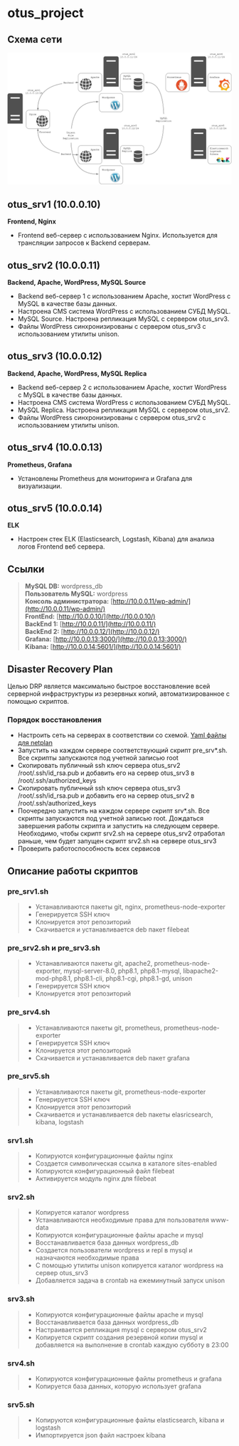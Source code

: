 # otus_project
## Схема сети

![image](network.jpg)


## otus_srv1 (10.0.0.10)
**Frontend, Nginx**
- Frontend веб-сервер с использованием Nginx. Используется для трансляции запросов к Backend серверам.

## otus_srv2 (10.0.0.11)
**Backend, Apache, WordPress, MySQL Source**
- Backend веб-сервер 1 с использованием Apache, хостит WordPress с MySQL в качестве базы данных.
- Настроена CMS система WordPress с использованием СУБД MySQL.
- MySQL Source. Настроена репликация MySQL с сервером otus_srv3.
- Файлы WordPress синхронизированы с сервером otus_srv3 с использованием утилиты unison.

## otus_srv3 (10.0.0.12)
**Backend, Apache, WordPress, MySQL Replica**
- Backend веб-сервер 2 с использованием Apache, хостит WordPress с MySQL в качестве базы данных.
- Настроена CMS система WordPress с использованием СУБД MySQL.
- MySQL Replica. Настроена репликация MySQL с сервером otus_srv2.
- Файлы WordPress синхронизированы с сервером otus_srv2 с использованием утилиты unison.

## otus_srv4 (10.0.0.13)
**Prometheus, Grafana**
- Установлены Prometheus для мониторинга и Grafana для визуализации.

## otus_srv5 (10.0.0.14)
**ELK**
- Настроен стек ELK (Elasticsearch, Logstash, Kibana) для анализа логов Frontend веб сервера.  
## Ссылки
>**MySQL DB:** wordpress_db  
>**Пользователь MySQL:** wordpress  
>**Консоль администратора:** [http://10.0.0.11/wp-admin/](http://10.0.0.11/wp-admin/)  
>**FrontEnd:** [http://10.0.0.10/](http://10.0.0.10/)  
>**BackEnd 1:** [http://10.0.0.11/](http://10.0.0.11/)  
>**BackEnd 2:** [http://10.0.0.12/](http://10.0.0.12/)  
>**Grafana:** [http://10.0.0.13:3000/](http://10.0.0.13:3000/)  
>**Kibana:** [http://10.0.0.14:5601/](http://10.0.0.14:5601/)  

## Disaster Recovery Plan
Целью DRP является максимально быстрое восстановление всей серверной инфраструктуры из резервных копий, автоматизированное с помощью скриптов.
### Порядок восстановления
- Настроить сеть на серверах в соответствии со схемой. [Yaml файлы для netplan](https://github.com/nikitinya89/otus_project/tree/main/netplan/)
- Запустить на каждом сервере соответствующий скрипт pre_srv*.sh. Все скрипты запускаются под учетной записью root
- Скопировать публичный ssh ключ сервера otus_srv2 /root/.ssh/id_rsa.pub и добавить его на сервер otus_srv3 в /root/.ssh/authorized_keys
- Скопировать публичный ssh ключ сервера otus_srv3 /root/.ssh/id_rsa.pub и добавить его на сервер otus_srv2 в /root/.ssh/authorized_keys
- Поочередно запустить на каждом сервере скрипт srv*.sh. Все скрипты запускаются под учетной записью root. Дождаться завершения работы скрипта и запустить на следующем сервере. Необходимо, чтобы скрипт srv2.sh на сервере otus_srv2 отработал раньше, чем будет запущен скрипт srv2.sh на сервере otus_srv3
- Проверить работоспособность всех сервисов

## Описание работы скриптов
### pre_srv1.sh
>- Устанавливаются пакеты git, nginx, prometheus-node-exporter
>- Генерируется SSH ключ
>- Клонируется этот репозиторий
>- Скачивается и устанавливается deb пакет filebeat

### pre_srv2.sh и pre_srv3.sh
>- Устанавливаются пакеты git, apache2, prometheus-node-exporter, mysql-server-8.0, php8.1, php8.1-mysql, libapache2-mod-php8.1, php8.1-cli, php8.1-cgi, php8.1-gd, unison
>- Генерируется SSH ключ
>- Клонируется этот репозиторий

### pre_srv4.sh
>- Устанавливаются пакеты git, prometheus, prometheus-node-exporter
>- Генерируется SSH ключ
>- Клонируется этот репозиторий
>- Скачивается и устанавливается deb пакет grafana

### pre_srv5.sh
>- Устанавливаются пакеты git, prometheus-node-exporter
>- Генерируется SSH ключ
>- Клонируется этот репозиторий
>- Скачивается и устанавливается deb пакеты elasricsearch, kibana, logstash

### srv1.sh
>- Копируются конфигурационные файлы nginx
>- Создается символическая ссылка в каталоге sites-enabled
>- Копируются конфигурационный файл filebeat
>- Активируется модуль nginx для filebeat

### srv2.sh
>- Копируется каталог wordpress
>- Устанавливаются необходимые права для пользователя www-data
>- Копируются конфигурационные файлы apache и mysql
>- Восстанавливается база данных wordpress_db
>- Создается пользователи wordpress и repl в mysql и назначаются необходимые права
>- С помощью утилиты unison копируется каталог wordpress на сервер otus_srv3
>- Добавляется задача в crontab на ежеминутный запуск unison

### srv3.sh
>- Копируются конфигурационные файлы apache и mysql
>- Восстанавливается база данных wordpress_db
>- Настраивается репликация mysql с сервером otus_srv2
>- Копируется скрипт создания резервной копии mysql и добавляется на выполнение в crontab каждую субботу в 23:00

### srv4.sh
>- Копируются конфигурационные файлы prometheus и grafana
>- Копируется база данных, которую использует grafana

### srv5.sh
>- Копируются конфигурационные файлы elasticsearch, kibana и logstash
>- Импортируется json файл настроек kibana
